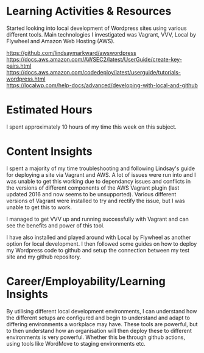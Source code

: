 # Learning Activities & Resources
Started looking into local development of Wordpress sites using various different tools. Main technologies I investigated was Vagrant, VVV, Local by Flywheel and Amazon Web Hosting (AWS). 


https://github.com/lindsaymarkward/awswordpress \
https://docs.aws.amazon.com/AWSEC2/latest/UserGuide/create-key-pairs.html \
https://docs.aws.amazon.com/codedeploy/latest/userguide/tutorials-wordpress.html \
https://localwp.com/help-docs/advanced/developing-with-local-and-github


# Estimated Hours
I spent approximately 10 hours of my time this week on this subject.

# Content Insights
I spent a majority of my time troubleshooting and following Lindsay's guide for deploying a site via Vagrant and AWS. A lot of issues were run into and I was unable to get this working due to dependancy issues and conflicts in the versions of different components of the AWS Vagrant plugin (last updated 2016 and now seems to be unsupported). Various different versions of Vagrant were installed to try and rectify the issue, but I was unable to get this to work. 

I managed to get VVV up and running successfully with Vagrant and can see the benefits and power of this tool. 

I have also installed and played around with Local by Flywheel as another option for local development. I then followed some guides on how to deploy my Wordpress code to github and setup the connection between my test site and my github repository. 

# Career/Employability/Learning Insights
By utilising different local development environments, I can understand how the different setups are configured and begin to understand and adapt to differing environments a workplace may have. These tools are powerful, but to then understand how an organisation will then deploy these to different environments is very powerful. Whether this be through github actions, using tools like WordMove to staging environments etc. 